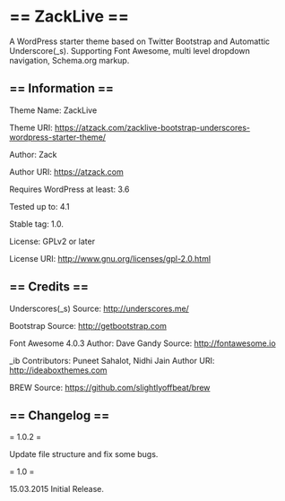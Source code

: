== ZackLive ==
=========

A WordPress starter theme based on Twitter Bootstrap and Automattic Underscore(_s). Supporting Font Awesome, multi level dropdown navigation, Schema.org markup.

== Information ==
-----------------

Theme Name: ZackLive

Theme URI: https://atzack.com/zacklive-bootstrap-underscores-wordpress-starter-theme/

Author: Zack

Author URI: https://atzack.com

Requires WordPress at least: 3.6

Tested up to: 4.1

Stable tag: 1.0.

License: GPLv2 or later

License URI: http://www.gnu.org/licenses/gpl-2.0.html



== Credits ==
-------------

Underscores(_s)
Source: http://underscores.me/

Bootstrap
Source: http://getbootstrap.com

Font Awesome 4.0.3
Author: Dave Gandy
Source: http://fontawesome.io

_ib
Contributors: Puneet Sahalot, Nidhi Jain
Author URI: http://ideaboxthemes.com

BREW
Source: https://github.com/slightlyoffbeat/brew

== Changelog ==
---------------

= 1.0.2 =

Update file structure and fix some bugs.

= 1.0 =

15.03.2015
Initial Release.

